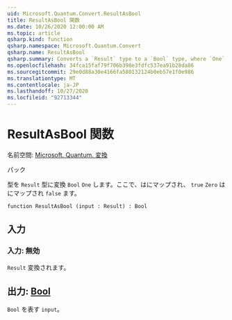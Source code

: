 ```yaml
---
uid: Microsoft.Quantum.Convert.ResultAsBool
title: ResultAsBool 関数
ms.date: 10/26/2020 12:00:00 AM
ms.topic: article
qsharp.kind: function
qsharp.namespace: Microsoft.Quantum.Convert
qsharp.name: ResultAsBool
qsharp.summary: Converts a `Result` type to a `Bool` type, where `One` is mapped to `true` and `Zero` is mapped to `false`.
ms.openlocfilehash: 34fca15faf79f706b398e3fdfc537ea91b28da86
ms.sourcegitcommit: 29e0d88a30e4166fa580132124b0eb57e1f0e986
ms.translationtype: MT
ms.contentlocale: ja-JP
ms.lasthandoff: 10/27/2020
ms.locfileid: "92713344"
---
```

# <a name="resultasbool-function"></a>ResultAsBool 関数

名前空間: [Microsoft. Quantum. 変換](xref:Microsoft.Quantum.Convert)

パック [](https://nuget.org/packages/)


型を `Result` 型に変換 `Bool` `One` します。ここで、はにマップされ、 `true` `Zero` はにマップされ `false` ます。

```qsharp
function ResultAsBool (input : Result) : Bool
```


## <a name="input"></a>入力

### <a name="input--__invalidresult__"></a>入力: __無効 <Result>__

`Result` 変換されます。



## <a name="output--bool"></a>出力: [Bool](xref:microsoft.quantum.lang-ref.bool)

`Bool` を表す `input`。